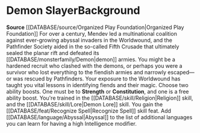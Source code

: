 ﻿---
ability: null
ability_boost: null
feat: null
id: '156'
name: Demon Slayer
prerequisite: null
rarity: null
rus_type_level: null
skill: null
source: '[[DATABASE/source/Organized Play Foundation|Organized Play Foundation]]'
subcategory: null
trait: null
type: null

---
# Demon Slayer<span class="item-type">Background</span>

**Source** [[DATABASE/source/Organized Play Foundation|Organized Play Foundation]]
For over a century, Mendev led a multinational coalition against ever-growing abyssal invaders in the Worldwound, and the Pathfinder Society aided in the so-called Fifth Crusade that ultimately sealed the planar rift and defeated its [[DATABASE/monsterfamily/Demon|demon]] armies. You might be a hardened recruit who clashed with the demons, or perhaps you were a survivor who lost everything to the fiendish armies and narrowly escaped—or was rescued by Pathfinders. Your exposure to the Worldwound has taught you vital lessons in identifying fiends and their magic.
Choose two ability boosts. One must be to **Strength** or **Constitution**, and one is a free ability boost.
You're trained in the [[DATABASE/skill/Religion|Religion]] skill, and the [[DATABASE/skill/Lore|Demon Lore]] skill. You gain the [[DATABASE/feat/Recognize Spell|Recognize Spell]] skill feat. Add [[DATABASE/language/Abyssal|Abyssal]] to the list of additional languages you can learn for having a high Intelligence modifier.